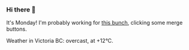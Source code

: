 ### Hi there :wave:

It's Monday! I'm probably working for [this bunch](https://github.com/kohofinancial), clicking some merge buttons.

Weather in Victoria BC: overcast, at +12°C.
